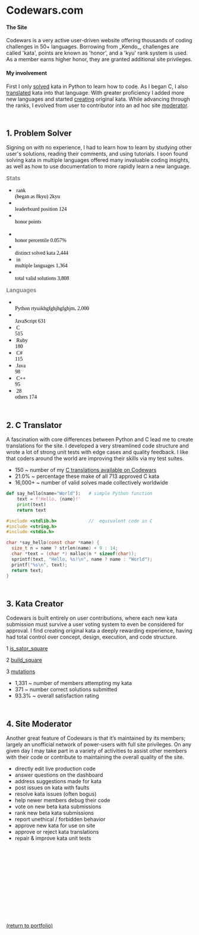 # Codewars.com

<h4 style="text-align:left;">The Site</h4> <!-- <a href="https://codewars.com">Codewars</a> -->
Codewars is a very active user-driven website offering thousands of coding challenges in 50+ languages. Borrowing from _Kendo_, challenges are called 'kata', points are known as 'honor', and a 'kyu' rank system is used. As a member earns higher honor, they are granted additional site privileges.

<h4 style="text-align:left;">My involvement</h4>
First I only <a style="font:bold;" href="https://rowcased.github.io/codewars.html#solver">solved</a> kata in Python to learn how to code. As I began C, I also <a href="https://rowcased.github.io/codewars.html#translator">translated</a> kata into that language. With greater proficiency I added more new languages and started <a href="https://rowcased.github.io/codewars.html#creator">creating</a> original kata. While advancing through the ranks, I evolved from user to contributor into an ad hoc site <a href="https://rowcased.github.io/codewars.html#moderator">moderator</a>.

<h2 id="solver"><br>1. Problem Solver</h2>
Signing on with no experience, I had to learn how to learn by studying other user's solutions, reading their comments, and using tutorials. I soon found solving kata in multiple languages offered many invaluable coding insights, as well as how to use documentation to more rapidly learn a new language.

<h style="color: grey; font-weight: bold; font: times; font-size: 15px;">Stats</h>

* <h style="white-space: pre; color: black; font-family: menlo;"> rank (began as 8kyu)        2kyu </h>
* <h style="white-space: pre; color: black; font-family: menlo;"> leaderboard position         124 </h>
* <h style="white-space: pre; color: black; font-family: menlo;"> honor points              <source src="https://github.com/rowcased/rowcased.github.io/blob/master/honor_points"> </h> <!-- 17,790 -->
* <h style="white-space: pre; color: black; font-family: menlo;"> honor percentile          0.057% </h>
* <h style="white-space: pre; color: black; font-family: menlo;"> distinct solved kata       2,444 </h>
* <h style="white-space: pre; color: black; font-family: menlo;"> in multiple languages      1,364 </h>
* <h style="white-space: pre; color: black; font-family: menlo;"> total valid solutions      3,808 </h>

<h style="color: grey; font-weight: bold; font: times; font-size: 15px;">Languages</h>

* <h style="white-space: pre; color: black; font-family: menlo;"> Python         rtyuikhgfghjhgfghjm,            2,000 </h>
* <h style="white-space: pre; color: black; font-family: menlo;"> JavaScript                   631 </h>
* <h style="white-space: pre; color: black; font-family: menlo;"> C                            515 </h>
* <h style="white-space: pre; color: black; font-family: menlo;"> Ruby                         180 </h>
* <h style="white-space: pre; color: black; font-family: menlo;"> C#                           115 </h>
* <h style="white-space: pre; color: black; font-family: menlo;"> Java                          98 </h>
* <h style="white-space: pre; color: black; font-family: menlo;"> C++                           95 </h>
* <h style="white-space: pre; color: black; font-family: menlo;"> 28 others                    174 </h>
 
<h2 id="translator"><br>2. C Translator</h2>

A fascination with core differences between Python and C lead me to create translations for the site. I developed a very streamlined code structure and wrote a lot of strong unit tests with edge cases and quality feedback. I like that coders around the world are improving their skills via my test suites.

* 150 ~ number of my [C translations available on Codewars](/C_translations)
* 21.0% ~ percentage these make of all 713 approved C kata
* 16,000+ ~ number of valid solves made collectively worldwide

```python
def say_hello(name="World"):   # simple Python function
    text = f'Hello, {name}!'
    print(text)
    return text
```
```c
#include <stdlib.h>            //  equivalent code in C
#include <string.h>
#include <stdio.h>

char *say_hello(const char *name) {
  size_t n = name ? strlen(name) + 9 : 14;
  char *text = (char *) malloc(n * sizeof(char));
  sprintf(text, "Hello, %s!\n", name ? name : "World");
  printf("%s\n", text);
  return text;
}
```

<h2 id="creator"><br>3. Kata Creator</h2>

Codewars is built entirely on user contributions, where each new kata submission must survive a user voting system to even be considered for approval. I find creating original kata a deeply rewarding experience, having had total control over concept, design, execution, and code structure.

1 [is_sator_square](https://rowcased.github.io/is_sator_square)<br>
<!-- &nbsp;&nbsp;&nbsp;&nbsp;&nbsp;&nbsp;The first kata was based on a stone tablet found at Pompeii, known as a "sator square". It is an form of two dimentional palindrome admitting four symmetries. The coder of this kata must study the pattern of characters on the square and determine whether it conforms to the regulations of a sator square. -->

2 [build_square](https://rowcased.github.io/build_square)<br>
<!-- &nbsp;&nbsp;&nbsp;&nbsp;&nbsp;&nbsp;This one was based on my experience playing with toy blocks with my daughter and as a kid myself. I simply created a challenge for the coder to determine if a square could be built out of the available different-sized blocks. -->

3 [mutations](https://rowcased.github.io/mutations)<br>
<!-- &nbsp;&nbsp;&nbsp;&nbsp;&nbsp;&nbsp;This kata was inspired by playing word games on road trips. This game involves altering a word by changing one letter. The coder is tasked with running a game between two fictional players who are trying to think up new words, such that the program determines the winner of the game. -->

* 1,331 ~ number of members attempting my kata
* 371 ~ number correct solutions submitted
* 93.3% ~ overall satisfaction rating

<h2 id="moderator"><br>4. Site Moderator</h2>

Another great feature of Codewars is that it’s maintained by its members; largely an unofficial network of power-users with full site privileges. On any given day I may take part in a variety of activities to assist other members with their code or contribute to maintaining the overall quality of the site.

* directly edit live production code
* answer questions on the dashboard
* address suggestions made for kata
* post issues on kata with faults
* resolve kata issues (often bogus)
* help newer members debug their code
* vote on new beta kata submissions 
* rank new beta kata submissions
* report unethical / forbidden behavior
* approve new kata for use on site
* approve or reject kata translations
* repair & improve kata unit tests
<br><br><br><br><br><br><br><br><br><br><br><br><br>

<a href="https://rowcased.github.io/">(return to portfolio)</a>

<!-- For more details see [GitHub Flavored Markdown](https://guides.github.com/features/mastering-markdown/). -->

